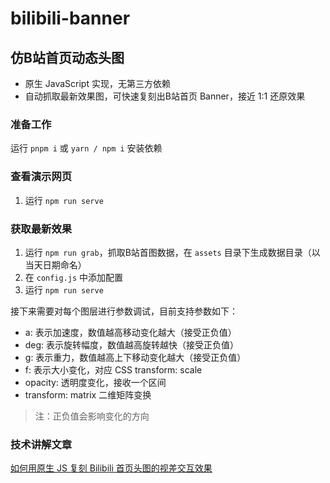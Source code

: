 # bilibili-banner

## 仿B站首页动态头图

- 原生 JavaScript 实现，无第三方依赖
- 自动抓取最新效果图，可快速复刻出B站首页 Banner，接近 1:1 还原效果

### 准备工作

运行 `pnpm i` 或 `yarn / npm i` 安装依赖

### 查看演示网页

1. 运行 `npm run serve`

### 获取最新效果

1. 运行 `npm run grab`，抓取B站首图数据，在 `assets` 目录下生成数据目录（以当天日期命名）
2. 在 `config.js` 中添加配置
3. 运行 `npm run serve`

接下来需要对每个图层进行参数调试，目前支持参数如下：

- a: 表示加速度，数值越高移动变化越大（接受正负值）
- deg: 表示旋转幅度，数值越高旋转越快（接受正负值）
- g: 表示重力，数值越高上下移动变化越大（接受正负值）
- f: 表示大小变化，对应 CSS transform: scale
- opacity: 透明度变化，接收一个区间
- transform: matrix 二维矩阵变换

> 注：正负值会影响变化的方向

### 技术讲解文章

[如何用原生 JS 复刻 Bilibili 首页头图的视差交互效果](https://juejin.cn/post/7269385060611997711)